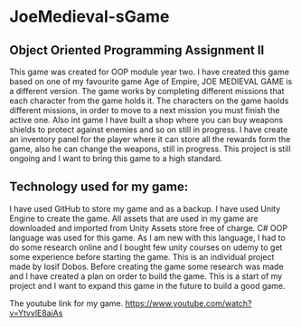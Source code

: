# JoeMedieval-sGame

## Object Oriented Programming Assignment II	
This game was created for OOP module year two. I have created this game based on one of my favourite game Age of Empire, JOE MEDIEVAL GAME is a different version. 
The game works by completing different missions that each character from the game holds it. The characters on the game haolds different missions, 
in order to move to a next mission you must finish the active one. 
Also int game I have built a shop where you can buy weapons shields to protect against enemies and so on still in progress. 
I have create an inventory panel for the player where it can store all the rewards form the game, also he can change the weapons, still in progress.
This project is still ongoing and I want to bring this game to a high standard.

## Technology used for my game:
I have used GitHub to store my game and as a backup. I have used Unity Engine to create the game. 
All assets that are used in my game are downloaded and imported from 
Unity Assets store free of charge. C# OOP language was used for this game. As I am new with this language, I had to do some research online and I bought few unity courses on udemy 
to get some experience before starting the game. 
This is an individual project made by Iosif Dobos. Before creating the game some research was made and I have created a plan on order to build the game. 
This is a start of my project and I want to expand this game in the future to build a good game.

The youtube link for my game.  https://www.youtube.com/watch?v=YtvvlE8aiAs